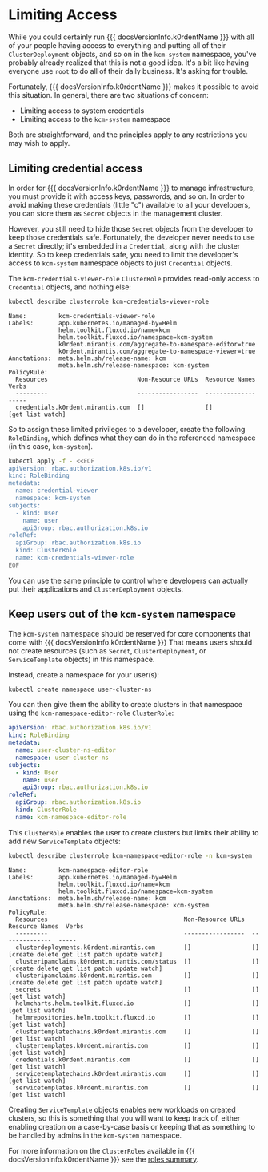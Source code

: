 # Limiting Access

While you could certainly run {{{ docsVersionInfo.k0rdentName }}} with all of your people
having access to everything and putting all of their `ClusterDeployment` objects, and so on
in the `kcm-system` namespace, you've probably already realized that this is not a good idea.
It's a bit like having everyone use `root` to do all of their daily business.  It's asking for
trouble.

Fortunately, {{{ docsVersionInfo.k0rdentName }}} makes it possible to avoid this situation. 
In general, there are two situations of concern:

* Limiting access to system credentials
* Limiting access to the `kcm-system` namespace

Both are straightforward, and the principles apply to any restrictions you may wish to apply.

## Limiting credential access

In order for {{{ docsVersionInfo.k0rdentName }}} to manage infrastructure, you must provide it
with access keys, passwords, and so on. In order to avoid making these credentials (little "c")
available to all your developers, you can store them as `Secret` objects in the management cluster.

However, you still need to hide those `Secret` objects from the developer to keep those credentials
safe.  Fortunately, the developer never needs to use a `Secret` directly; it's embedded in a `Credential`,
along with the cluster identity. So to keep credentials safe, you need to limit the developer's access
to `kcm-system` namespace objects to just `Credential` objects.

The `kcm-credentials-viewer-role` `ClusterRole` provides read-only access to `Credential` objects, 
and nothing else:

```bash
kubectl describe clusterrole kcm-credentials-viewer-role
```
```console { .no-copy }
Name:         kcm-credentials-viewer-role
Labels:       app.kubernetes.io/managed-by=Helm
              helm.toolkit.fluxcd.io/name=kcm
              helm.toolkit.fluxcd.io/namespace=kcm-system
              k0rdent.mirantis.com/aggregate-to-namespace-editor=true
              k0rdent.mirantis.com/aggregate-to-namespace-viewer=true
Annotations:  meta.helm.sh/release-name: kcm
              meta.helm.sh/release-namespace: kcm-system
PolicyRule:
  Resources                         Non-Resource URLs  Resource Names  Verbs
  ---------                         -----------------  --------------  -----
  credentials.k0rdent.mirantis.com  []                 []              [get list watch]
```

So to assign these limited privileges to a developer, create the 
following `RoleBinding`, which defines what they can do in the referenced namespace
(in this case, `kcm-system`).

```bash
kubectl apply -f - <<EOF
apiVersion: rbac.authorization.k8s.io/v1
kind: RoleBinding
metadata:
  name: credential-viewer
  namespace: kcm-system
subjects:
  - kind: User
    name: user
    apiGroup: rbac.authorization.k8s.io
roleRef:
  apiGroup: rbac.authorization.k8s.io
  kind: ClusterRole
  name: kcm-credentials-viewer-role
EOF
```

You can use the same principle to control where developers can actually put their
applications and `ClusterDeployment` objects.


## Keep users out of the `kcm-system` namespace

The `kcm-system` namespace should be reserved for core components that come with {{{ docsVersionInfo.k0rdentName }}}
That means users should not create resources (such as `Secret`, `ClusterDeployment`, or `ServiceTemplate` objects) 
in this namespace.

Instead, create a namespace for your user(s):

```bash
kubectl create namespace user-cluster-ns
```

You can then give them the ability to create clusters in that namespace using the `kcm-namespace-editor-role`
`ClusterRole`:

```yaml
apiVersion: rbac.authorization.k8s.io/v1
kind: RoleBinding
metadata:
  name: user-cluster-ns-editor
  namespace: user-cluster-ns
subjects:
  - kind: User
    name: user
    apiGroup: rbac.authorization.k8s.io
roleRef:
  apiGroup: rbac.authorization.k8s.io
  kind: ClusterRole
  name: kcm-namespace-editor-role
```

This `ClusterRole` enables the user to create clusters but limits their ability to add 
new `ServiceTemplate` objects:

```bash
kubectl describe clusterrole kcm-namespace-editor-role -n kcm-system
```
```console { .no-copy }
Name:         kcm-namespace-editor-role
Labels:       app.kubernetes.io/managed-by=Helm
              helm.toolkit.fluxcd.io/name=kcm
              helm.toolkit.fluxcd.io/namespace=kcm-system
Annotations:  meta.helm.sh/release-name: kcm
              meta.helm.sh/release-namespace: kcm-system
PolicyRule:
  Resources                                      Non-Resource URLs  Resource Names  Verbs
  ---------                                      -----------------  --------------  -----
  clusterdeployments.k0rdent.mirantis.com        []                 []              [create delete get list patch update watch]
  clusteripamclaims.k0rdent.mirantis.com/status  []                 []              [create delete get list patch update watch]
  clusteripamclaims.k0rdent.mirantis.com         []                 []              [create delete get list patch update watch]
  secrets                                        []                 []              [get list watch]
  helmcharts.helm.toolkit.fluxcd.io              []                 []              [get list watch]
  helmrepositories.helm.toolkit.fluxcd.io        []                 []              [get list watch]
  clustertemplatechains.k0rdent.mirantis.com     []                 []              [get list watch]
  clustertemplates.k0rdent.mirantis.com          []                 []              [get list watch]
  credentials.k0rdent.mirantis.com               []                 []              [get list watch]
  servicetemplatechains.k0rdent.mirantis.com     []                 []              [get list watch]
  servicetemplates.k0rdent.mirantis.com          []                 []              [get list watch]
```

Creating `ServiceTemplate` objects enables new workloads on created clusters, so this
is something that you will want to keep track of, either enabling creation on a case-by-case
basis or keeping that as something to be handled by admins in the `kcm-system` namespace.

For more information on the `ClusterRoles` available in {{{ docsVersionInfo.k0rdentName }}}
see the [roles summary](roles-summary.md).